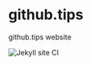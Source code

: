 # github.tips
github.tips website

![Jekyll site CI](https://github.com/pauliver/github.tips/workflows/Jekyll%20site%20CI/badge.svg)
